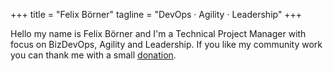 +++
title = "Felix Börner"
tagline = "DevOps · Agility · Leadership"
+++

Hello my name is Felix Börner and I'm a Technical Project Manager with focus on BizDevOps, Agility and Leadership.
If you like my community work you can thank me with a small [donation](https://paypal.me/felixboerner).
